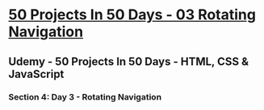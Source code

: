 # [50 Projects In 50 Days - 03 Rotating Navigation](https://arpadgbondor.github.io/50_Projects_In_50_Days-03_Rotating_Navigation/)

## Udemy - 50 Projects In 50 Days - HTML, CSS & JavaScript
### Section 4: Day 3 - Rotating Navigation
